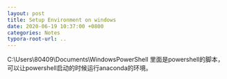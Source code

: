```yaml
---
layout: post
title: Setup Environment on windows
date: 2020-06-19 10:37:00 +0800
categories: Notes
typora-root-url: ..
---
```


C:\Users\80409\Documents\WindowsPowerShell 里面是powershell的脚本，可以让powershell启动的时候运行anaconda的环境。